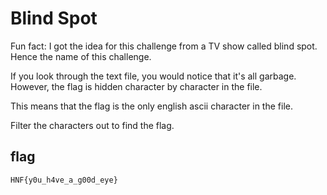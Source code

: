 # Blind Spot

Fun fact: I got the idea for this challenge from a TV show called blind spot. Hence the name of this challenge.

If you look through the text file, you would notice that it's all garbage. However, the flag is hidden character by character in the file.

This means that the flag is the only english ascii character in the file.

Filter the characters out to find the flag.

## flag

`HNF{y0u_h4ve_a_g00d_eye}`

